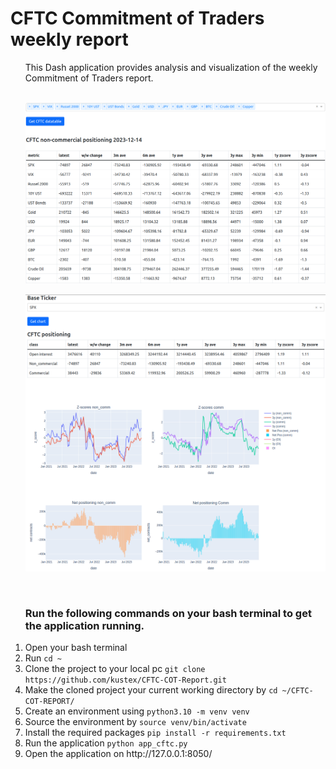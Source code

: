 # CFTC Commitment of Traders weekly report
<ol>
  This Dash application provides analysis and visualization of the weekly Commitment of Traders report.
  <br>
  <br>
  
  <p align="center">
    <img src="/img/data-table.png" width="650">
  </p>

  <p align="center">
    <img src="/img/graphs.png" width="650">
  </p>
  <br>
  <h3>Run the following commands on your bash terminal to get the application running.</h3>
  <li>Open your bash terminal</li>
  <li>Run <code>cd ~</code></li>
  <li>Clone the project to your local pc <code>git clone https://github.com/kustex/CFTC-COT-Report.git</code></li>
  <li>Make the cloned project your current working directory by <code>cd ~/CFTC-COT-REPORT/</code></li>
  <li>Create an environment using <code>python3.10 -m venv venv</code></li>
  <li>Source the environment by <code>source venv/bin/activate</code></li>
  <li>Install the required packages <code>pip install -r requirements.txt</code></li>
  <li>Run the application <code>python app_cftc.py</code></li>
  <li>Open the application on http://127.0.0.1:8050/</li>
</ol>
